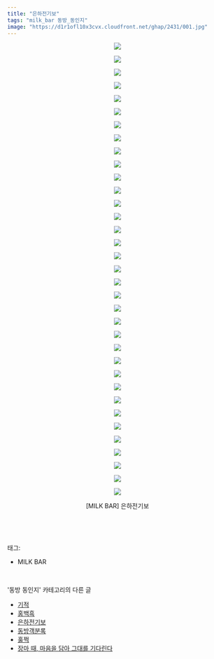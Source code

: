 ```yaml
---
title: "은하전기보"
tags: "milk_bar 동방_동인지"
image: "https://d1r1ofl10x3cvx.cloudfront.net/ghap/2431/001.jpg"
---
```

<div class="article">
<p style="text-align: center; clear: none; float: none;"><img src="{{ site.imgserver7 }}/ghap/2431/001.jpg"/></p>
<p style="text-align: center; clear: none; float: none;"><img src="{{ site.imgserver7 }}/ghap/2431/002.jpg"/></p>
<p style="text-align: center; clear: none; float: none;"><img src="{{ site.imgserver7 }}/ghap/2431/003.jpg"/></p>
<p style="text-align: center; clear: none; float: none;"><img src="{{ site.imgserver7 }}/ghap/2431/004.jpg"/></p>
<p style="text-align: center; clear: none; float: none;"><img src="{{ site.imgserver7 }}/ghap/2431/005.jpg"/></p>
<p style="text-align: center; clear: none; float: none;"><img src="{{ site.imgserver7 }}/ghap/2431/006.jpg"/></p>
<p style="text-align: center; clear: none; float: none;"><img src="{{ site.imgserver7 }}/ghap/2431/007.jpg"/></p>
<p style="text-align: center; clear: none; float: none;"><img src="{{ site.imgserver7 }}/ghap/2431/008.jpg"/></p>
<p style="text-align: center; clear: none; float: none;"><img src="{{ site.imgserver7 }}/ghap/2431/009.jpg"/></p>
<p style="text-align: center; clear: none; float: none;"><img src="{{ site.imgserver7 }}/ghap/2431/010.jpg"/></p>
<p style="text-align: center; clear: none; float: none;"><img src="{{ site.imgserver7 }}/ghap/2431/011.jpg"/></p>
<p style="text-align: center; clear: none; float: none;"><img src="{{ site.imgserver7 }}/ghap/2431/012.jpg"/></p>
<p style="text-align: center; clear: none; float: none;"><img src="{{ site.imgserver7 }}/ghap/2431/013.jpg"/></p>
<p style="text-align: center; clear: none; float: none;"><img src="{{ site.imgserver7 }}/ghap/2431/014.jpg"/></p>
<p style="text-align: center; clear: none; float: none;"><img src="{{ site.imgserver7 }}/ghap/2431/015.jpg"/></p>
<p style="text-align: center; clear: none; float: none;"><img src="{{ site.imgserver7 }}/ghap/2431/016.jpg"/></p>
<p style="text-align: center; clear: none; float: none;"><img src="{{ site.imgserver7 }}/ghap/2431/017.jpg"/></p>
<p style="text-align: center; clear: none; float: none;"><img src="{{ site.imgserver7 }}/ghap/2431/018.jpg"/></p>
<p style="text-align: center; clear: none; float: none;"><img src="{{ site.imgserver7 }}/ghap/2431/019.jpg"/></p>
<p style="text-align: center; clear: none; float: none;"><img src="{{ site.imgserver7 }}/ghap/2431/020.jpg"/></p>
<p style="text-align: center; clear: none; float: none;"><img src="{{ site.imgserver7 }}/ghap/2431/021.jpg"/></p>
<p style="text-align: center; clear: none; float: none;"><img src="{{ site.imgserver7 }}/ghap/2431/022.jpg"/></p>
<p style="text-align: center; clear: none; float: none;"><img src="{{ site.imgserver7 }}/ghap/2431/023.jpg"/></p>
<p style="text-align: center; clear: none; float: none;"><img src="{{ site.imgserver7 }}/ghap/2431/024.jpg"/></p>
<p style="text-align: center; clear: none; float: none;"><img src="{{ site.imgserver7 }}/ghap/2431/025.jpg"/></p>
<p style="text-align: center; clear: none; float: none;"><img src="{{ site.imgserver7 }}/ghap/2431/026.jpg"/></p>
<p style="text-align: center; clear: none; float: none;"><img src="{{ site.imgserver7 }}/ghap/2431/027.jpg"/></p>
<p style="text-align: center; clear: none; float: none;"><img src="{{ site.imgserver7 }}/ghap/2431/028.jpg"/></p>
<p style="text-align: center; clear: none; float: none;"><img src="{{ site.imgserver7 }}/ghap/2431/029.jpg"/></p>
<p style="text-align: center; clear: none; float: none;"><img src="{{ site.imgserver7 }}/ghap/2431/030.jpg"/></p>
<p style="text-align: center; clear: none; float: none;"><img src="{{ site.imgserver7 }}/ghap/2431/031.jpg"/></p>
<p style="text-align: center; clear: none; float: none;"><img src="{{ site.imgserver7 }}/ghap/2431/032.jpg"/></p>
<p style="text-align: center; clear: none; float: none;"><img src="{{ site.imgserver7 }}/ghap/2431/033.jpg"/></p>
<p style="text-align: center; clear: none; float: none;"><img src="{{ site.imgserver7 }}/ghap/2431/034.jpg"/></p>
<p style="text-align: center; clear: none; float: none;"><img src="{{ site.imgserver7 }}/ghap/2431/035.jpg"/></p>
<p style="text-align: center; clear: none; float: none;">[MILK BAR] 은하전기보</p>
<p><br/></p>
</div><br/>
<div class="tagTrail">
<p>태그: </p>
<ul>
<li>MILK BAR</li>
</ul>
</div><br/>
<div class="another">
<p>'동방 동인지' 카테고리의 다른 글</p>
<ul>
<li><a href="/ghap_2433">기적</a></li>
<li><a href="/ghap_2432">홍백흑</a></li>
<li><a href="/ghap_2431">은하전기보</a></li>
<li><a href="/ghap_2430">동방객분록</a></li>
<li><a href="/ghap_2429">훌쩍</a></li>
<li><a href="/ghap_2428">장마 때, 마음을 담아 그대를 기다린다</a></li>
</ul>
</div><br/>
<div class="cb_module cb_fluid">
<div class="cb_wrt cb_profile">
</div><!-- commentList close -->
</div><br/>
